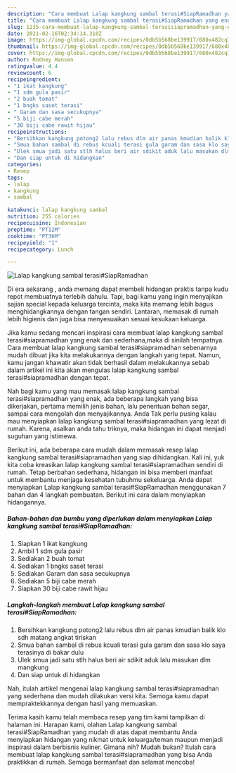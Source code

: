 ```yaml
---
description: "Cara membuat Lalap kangkung sambal terasi#SiapRamadhan yang enak dan Mudah Dibuat"
title: "Cara membuat Lalap kangkung sambal terasi#SiapRamadhan yang enak dan Mudah Dibuat"
slug: 1235-cara-membuat-lalap-kangkung-sambal-terasisiapramadhan-yang-enak-dan-mudah-dibuat
date: 2021-02-16T02:34:14.310Z
image: https://img-global.cpcdn.com/recipes/0db5b568be139917/680x482cq70/lalap-kangkung-sambal-terasisiapramadhan-foto-resep-utama.jpg
thumbnail: https://img-global.cpcdn.com/recipes/0db5b568be139917/680x482cq70/lalap-kangkung-sambal-terasisiapramadhan-foto-resep-utama.jpg
cover: https://img-global.cpcdn.com/recipes/0db5b568be139917/680x482cq70/lalap-kangkung-sambal-terasisiapramadhan-foto-resep-utama.jpg
author: Rodney Hansen
ratingvalue: 4.4
reviewcount: 6
recipeingredient:
- "1 ikat kangkung"
- "1 sdm gula pasir"
- "2 buah tomat"
- "1 bngks saset terasi"
- " Garam dan sasa secukupnya"
- "5 biji cabe merah"
- "30 biji cabe rawit hijau"
recipeinstructions:
- "Bersihkan kangkung potong2 lalu rebus dlm air panas kmudian balik klo sdh matang angkat tiriskan"
- "Smua bahan sambal di rebus kcuali terasi gula garam dan sasa klo saya terasinya di bakar dulu"
- "Ulek smua jadi satu stlh halus beri air sdikit aduk lalu masukan dlm mangkung"
- "Dan siap untuk di hidangkan"
categories:
- Resep
tags:
- lalap
- kangkung
- sambal

katakunci: lalap kangkung sambal 
nutrition: 255 calories
recipecuisine: Indonesian
preptime: "PT12M"
cooktime: "PT36M"
recipeyield: "1"
recipecategory: Lunch

---
```



![Lalap kangkung sambal terasi#SiapRamadhan](https://img-global.cpcdn.com/recipes/0db5b568be139917/680x482cq70/lalap-kangkung-sambal-terasisiapramadhan-foto-resep-utama.jpg)

Di era  sekarang , anda memang dapat membeli hidangan praktis tanpa kudu repot membuatnya terlebih dahulu. Tapi, bagi kamu yang ingin menyajikan sajian special kepada keluarga tercinta, maka kita memang lebih bagus menghidangkannya dengan tangan sendiri. Lantaran, memasak di rumah lebih higienis dan juga bisa menyesuaikan sesuai kesukaan keluarga.

Jika kamu sedang mencari inspirasi cara membuat lalap kangkung sambal terasi#siapramadhan yang enak dan sederhana,maka di sinilah tempatnya. Cara membuat lalap kangkung sambal terasi#siapramadhan  sebenarnya mudah dibuat jika kita melakukannya dengan langkah yang tepat. Namun, kamu jangan khawatir akan tidak berhasil dalam melakukannya 
sebab dalam artikel ini kita akan mengulas lalap kangkung sambal terasi#siapramadhan dengan tepat.  



Nah bagi kamu yang mau memasak lalap kangkung sambal terasi#siapramadhan yang enak, ada beberapa langkah yang bisa dikerjakan, pertama memilih jenis bahan, lalu penentuan bahan segar, sampai cara mengolah dan menyajikannya. Anda Tak perlu pusing kalau mau menyiapkan lalap kangkung sambal terasi#siapramadhan yang lezat di rumah. Karena, asalkan anda  tahu triknya, maka hidangan ini dapat menjadi suguhan yang istimewa.

Berikut ini, ada beberapa cara mudah dalam memasak resep lalap kangkung sambal terasi#siapramadhan yang siap dihidangkan. Kali ini, yuk kita coba kreasikan lalap kangkung sambal terasi#siapramadhan sendiri di rumah. Tetap berbahan sederhana, hidangan ini bisa memberi manfaat untuk membantu menjaga kesehatan tubuhmu sekeluarga. Anda dapat menyiapkan Lalap kangkung sambal terasi#SiapRamadhan menggunakan 7 bahan dan 4 langkah pembuatan. Berikut ini cara dalam menyiapkan hidangannya.

<!--inarticleads1-->

##### Bahan-bahan dan bumbu yang diperlukan dalam menyiapkan Lalap kangkung sambal terasi#SiapRamadhan:

1. Siapkan 1 ikat kangkung
1. Ambil 1 sdm gula pasir
1. Sediakan 2 buah tomat
1. Sediakan 1 bngks saset terasi
1. Sediakan  Garam dan sasa secukupnya
1. Sediakan 5 biji cabe merah
1. Siapkan 30 biji cabe rawit hijau




<!--inarticleads2-->

##### Langkah-langkah membuat Lalap kangkung sambal terasi#SiapRamadhan:

1. Bersihkan kangkung potong2 lalu rebus dlm air panas kmudian balik klo sdh matang angkat tiriskan
1. Smua bahan sambal di rebus kcuali terasi gula garam dan sasa klo saya terasinya di bakar dulu
1. Ulek smua jadi satu stlh halus beri air sdikit aduk lalu masukan dlm mangkung
1. Dan siap untuk di hidangkan




Nah, itulah artikel mengenai  lalap kangkung sambal terasi#siapramadhan  yang sederhana dan mudah dilakukan versi kita. Semoga kamu dapat mempraktekkannya dengan hasil yang memuaskan. 

Terima kasih kamu telah membaca resep yang tim kami tampilkan di halaman ini. Harapan kami, olahan  Lalap kangkung sambal terasi#SiapRamadhan yang mudah di atas dapat membantu Anda menyiapkan hidangan yang nikmat untuk keluarga/teman maupun menjadi inspirasi dalam berbisnis kuliner. Gimana nih? Mudah bukan? Itulah cara membuat lalap kangkung sambal terasi#siapramadhan yang bisa Anda praktikkan di rumah. Semoga bermanfaat dan selamat mencoba!

